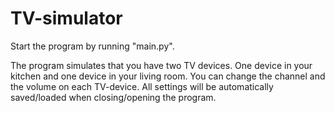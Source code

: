 # TV-simulator
Start the program by running "main.py".

The program simulates that you have two TV devices. 
One device in your kitchen and one device in your living room.
You can change the channel and the volume on each TV-device. 
All settings will be automatically saved/loaded when closing/opening the program.
